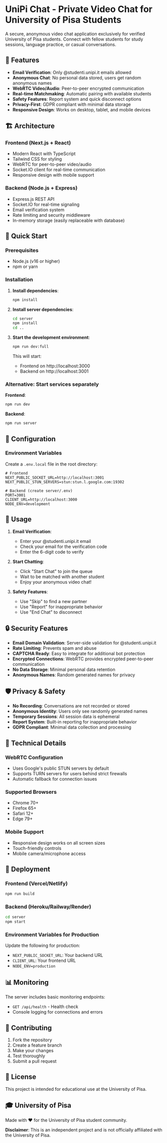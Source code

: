 # UniPi Chat - Private Video Chat for University of Pisa Students

A secure, anonymous video chat application exclusively for verified University of Pisa students. Connect with fellow students for study sessions, language practice, or casual conversations.

## 🎯 Features

- **Email Verification**: Only @studenti.unipi.it emails allowed
- **Anonymous Chat**: No personal data stored, users get random anonymous names
- **WebRTC Video/Audio**: Peer-to-peer encrypted communication
- **Real-time Matchmaking**: Automatic pairing with available students
- **Safety Features**: Report system and quick disconnect options
- **Privacy-First**: GDPR compliant with minimal data storage
- **Responsive Design**: Works on desktop, tablet, and mobile devices

## 🏗️ Architecture

### Frontend (Next.js + React)
- Modern React with TypeScript
- Tailwind CSS for styling
- WebRTC for peer-to-peer video/audio
- Socket.IO client for real-time communication
- Responsive design with mobile support

### Backend (Node.js + Express)
- Express.js REST API
- Socket.IO for real-time signaling
- Email verification system
- Rate limiting and security middleware
- In-memory storage (easily replaceable with database)

## 🚀 Quick Start

### Prerequisites
- Node.js (v16 or higher)
- npm or yarn

### Installation

1. **Install dependencies**:
   ```bash
   npm install
   ```

2. **Install server dependencies**:
   ```bash
   cd server
   npm install
   cd ..
   ```

3. **Start the development environment**:
   ```bash
   npm run dev:full
   ```

   This will start:
   - Frontend on http://localhost:3000
   - Backend on http://localhost:3001

### Alternative: Start services separately

**Frontend**:
```bash
npm run dev
```

**Backend**:
```bash
npm run server
```

## 🔧 Configuration

### Environment Variables

Create a `.env.local` file in the root directory:

```env
# Frontend
NEXT_PUBLIC_SOCKET_URL=http://localhost:3001
NEXT_PUBLIC_STUN_SERVERS=stun:stun.l.google.com:19302

# Backend (create server/.env)
PORT=3001
CLIENT_URL=http://localhost:3000
NODE_ENV=development
```

## 📱 Usage

1. **Email Verification**: 
   - Enter your @studenti.unipi.it email
   - Check your email for the verification code
   - Enter the 6-digit code to verify

2. **Start Chatting**:
   - Click "Start Chat" to join the queue
   - Wait to be matched with another student
   - Enjoy your anonymous video chat!

3. **Safety Features**:
   - Use "Skip" to find a new partner
   - Use "Report" for inappropriate behavior
   - Use "End Chat" to disconnect

## 🔒 Security Features

- **Email Domain Validation**: Server-side validation for @studenti.unipi.it
- **Rate Limiting**: Prevents spam and abuse
- **CAPTCHA Ready**: Easy to integrate for additional bot protection
- **Encrypted Connections**: WebRTC provides encrypted peer-to-peer communication
- **No Data Storage**: Minimal personal data retention
- **Anonymous Names**: Random generated names for privacy

## 🛡️ Privacy & Safety

- **No Recording**: Conversations are not recorded or stored
- **Anonymous Identity**: Users only see randomly generated names
- **Temporary Sessions**: All session data is ephemeral
- **Report System**: Built-in reporting for inappropriate behavior
- **GDPR Compliant**: Minimal data collection and processing

## 🔧 Technical Details

### WebRTC Configuration
- Uses Google's public STUN servers by default
- Supports TURN servers for users behind strict firewalls
- Automatic fallback for connection issues

### Supported Browsers
- Chrome 70+
- Firefox 65+
- Safari 12+
- Edge 79+

### Mobile Support
- Responsive design works on all screen sizes
- Touch-friendly controls
- Mobile camera/microphone access

## 🚀 Deployment

### Frontend (Vercel/Netlify)
```bash
npm run build
```

### Backend (Heroku/Railway/Render)
```bash
cd server
npm start
```

### Environment Variables for Production
Update the following for production:
- `NEXT_PUBLIC_SOCKET_URL`: Your backend URL
- `CLIENT_URL`: Your frontend URL  
- `NODE_ENV=production`

## 📊 Monitoring

The server includes basic monitoring endpoints:
- `GET /api/health` - Health check
- Console logging for connections and errors

## 🤝 Contributing

1. Fork the repository
2. Create a feature branch
3. Make your changes
4. Test thoroughly
5. Submit a pull request

## 📝 License

This project is intended for educational use at the University of Pisa.

## 🎓 University of Pisa

Made with ❤️ for the University of Pisa student community.

**Disclaimer**: This is an independent project and is not officially affiliated with the University of Pisa.
